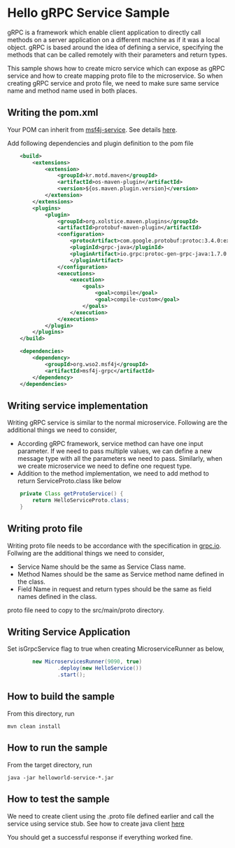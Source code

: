 # Hello gRPC Service Sample

gRPC is a framework which enable client application to directly call methods on a server application on a different 
machine as if it was a local object. gRPC is based around the idea of defining a service, specifying the methods that
 can be called remotely with their parameters and return types.

This sample shows how to create micro service which can expose as gRPC service and how to create mapping proto file to 
the microservice. So when creating gRPC service and proto file, we need to make sure same service name and method 
name used in both places.  

## Writing the pom.xml 

Your POM can inherit from [msf4j-service](../../../poms/msf4j-service). 
See details [here](../../../poms/msf4j-service).

Add following dependencies and plugin definition to the pom file

````xml
    <build>
        <extensions>
            <extension>
                <groupId>kr.motd.maven</groupId>
                <artifactId>os-maven-plugin</artifactId>
                <version>${os.maven.plugin.version}</version>
            </extension>
        </extensions>
        <plugins>
            <plugin>
                <groupId>org.xolstice.maven.plugins</groupId>
                <artifactId>protobuf-maven-plugin</artifactId>
                <configuration>
                    <protocArtifact>com.google.protobuf:protoc:3.4.0:exe:${os.detected.classifier}</protocArtifact>
                    <pluginId>grpc-java</pluginId>
                    <pluginArtifact>io.grpc:protoc-gen-grpc-java:1.7.0:exe:${os.detected.classifier}
                    </pluginArtifact>
                </configuration>
                <executions>
                    <execution>
                        <goals>
                            <goal>compile</goal>
                            <goal>compile-custom</goal>
                        </goals>
                    </execution>
                </executions>
            </plugin>
        </plugins>
    </build>

    <dependencies>
        <dependency>
            <groupId>org.wso2.msf4j</groupId>
            <artifactId>msf4j-grpc</artifactId>
        </dependency>
    </dependencies>
````

## Writing service implementation

Writing gRPC service is similar to the normal microservice. Following are the additional things we need to consider, 

* According gRPC framework, service method can have one input parameter. If we need to pass multiple values, we can 
define a new message type with all the parameters we need to pass. Similarly, when we create microservice we need to
define one request type.
* Addition to the method implementation, we need to add method to return ServiceProto.class like below
 ```java
     private Class getProtoService() {
         return HelloServiceProto.class;
     }
 ```

## Writing proto file

Writing proto file needs to be accordance with the specification in [grpc.io](https://grpc.io/docs/tutorials/basic/java.html). Follwing are the additional things we need to consider,

* Service Name should be the same as Service Class name.
* Method Names should be the same as Service method name defined in the class.
* Field Name in request and return types should be the same as field names defined in the class.

proto file need to copy to the src/main/proto directory.

## Writing Service Application
Set isGrpcService flag to true when creating MicroserviceRunner as below,
````java
        new MicroservicesRunner(9090, true)
                .deploy(new HelloService())
                .start();
````

## How to build the sample

From this directory, run

```
mvn clean install
```

## How to run the sample

From the target directory, run
```
java -jar helloworld-service-*.jar
```

## How to test the sample

We need to create client using the .proto file defined earlier and call the service using service stub. See how to 
create java client [here](../helloworld-client/README.md)  


You should get a successful response if everything worked fine.

